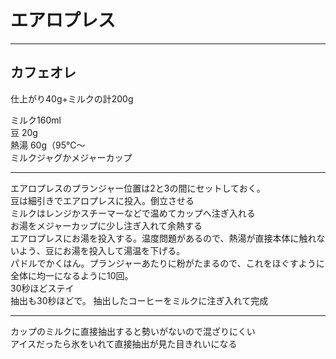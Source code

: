 # エアロプレス
***
## カフェオレ
仕上がり40g+ミルクの計200g

ミルク160ml  
豆 20g  
熱湯 60g（95℃〜  
ミルクジャグかメジャーカップ
***
エアロプレスのプランジャー位置は2と3の間にセットしておく。  
豆は細引きでエアロプレスに投入。倒立させる  
ミルクはレンジかスチーマーなどで温めてカップへ注ぎ入れる  
お湯をメジャーカップに少し注ぎ入れて余熱する  
エアロプレスにお湯を投入する。温度問題があるので、熱湯が直接本体に触れないよう、豆にお湯を投入して湯温を下げる。  
パドルでかくはん。プランジャーあたりに粉がたまるので、これをほぐすように全体に均一になるように10回。  
30秒ほどステイ  
抽出も30秒ほどで。
抽出したコーヒーをミルクに注ぎ入れて完成
***
カップのミルクに直接抽出すると勢いがないので混ざりにくい  
アイスだったら氷をいれて直接抽出が見た目きれいになる
